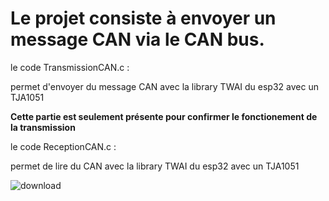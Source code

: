 # Le projet consiste à envoyer un message CAN via le CAN bus.

le code TransmissionCAN.c :

  permet d'envoyer du message CAN avec la library TWAI du esp32 avec un TJA1051

**Cette partie est seulement présente pour confirmer le fonctionement de la transmission**

le code ReceptionCAN.c :

  permet de lire du CAN avec la library TWAI du esp32 avec un TJA1051
  
![download](https://github.com/CarlDominicA/Projet_Module_CAN/assets/97920084/2ec5d915-71e8-4785-a855-779fb10c8b2b)
